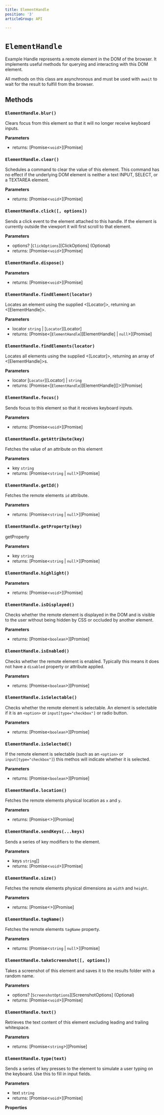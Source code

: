 ```yaml
---
title: ElementHandle
position: '3'
articleGroup: API

---
```


# `ElementHandle`

Example Handle represents a remote element in the DOM of the browser. It implements useful methods for querying and interacting with this DOM element.

All methods on this class are asynchronous and must be used with `await` to wait for the result to fulfill from the browser.

## Methods

### `ElementHandle.blur()`



Clears focus from this element so that it will no longer receive keyboard inputs.

**Parameters**

-   returns: [Promise&lt;`void`\>][Promise]

### `ElementHandle.clear()`



Schedules a command to clear the value of this element.
This command has no effect if the underlying DOM element is neither a text
INPUT, SELECT, or a TEXTAREA element.

**Parameters**

-   returns: [Promise&lt;`void`\>][Promise]

### `ElementHandle.click([, options])`



Sends a click event to the element attached to this handle. If the element is
currently outside the viewport it will first scroll to that element.

**Parameters**

-   options? [`ClickOptions`][ClickOptions] (Optional)
-   returns: [Promise&lt;`void`\>][Promise]

### `ElementHandle.dispose()`



**Parameters**

-   returns: [Promise&lt;`void`\>][Promise]

### `ElementHandle.findElement(locator)`



Locates an element using the supplied &lt;[Locator]>, returning an &lt;[ElementHandle]>.

**Parameters**

-   locator `string` \| [`Locator`][Locator] 
-   returns: [Promise&lt;[`ElementHandle`][ElementHandle] \| `null`\>][Promise]

### `ElementHandle.findElements(locator)`



Locates all elements using the supplied &lt;[Locator]>, returning an array of &lt;[ElementHandle]>s.

**Parameters**

-   locator [`Locator`][Locator] \| `string` 
-   returns: [Promise&lt;[`ElementHandle`][ElementHandle]\[\]\>][Promise]

### `ElementHandle.focus()`



Sends focus to this element so that it receives keyboard inputs.

**Parameters**

-   returns: [Promise&lt;`void`\>][Promise]

### `ElementHandle.getAttribute(key)`



Fetches the value of an attribute on this element

**Parameters**

-   key `string` 
-   returns: [Promise&lt;`string` \| `null`\>][Promise]

### `ElementHandle.getId()`



Fetches the remote elements `id` attribute.

**Parameters**

-   returns: [Promise&lt;`string` \| `null`\>][Promise]

### `ElementHandle.getProperty(key)`



getProperty

**Parameters**

-   key `string` 
-   returns: [Promise&lt;`string` \| `null`\>][Promise]

### `ElementHandle.highlight()`



**Parameters**

-   returns: [Promise&lt;`void`\>][Promise]

### `ElementHandle.isDisplayed()`



Checks whether the remote element is displayed in the DOM and is visible to the user without being hidden by CSS or occluded by another element.

**Parameters**

-   returns: [Promise&lt;`boolean`\>][Promise]

### `ElementHandle.isEnabled()`



Checks whether the remote element is enabled. Typically this means it does not have a `disabled` property or attribute applied.

**Parameters**

-   returns: [Promise&lt;`boolean`\>][Promise]

### `ElementHandle.isSelectable()`



Checks whether the remote element is selectable. An element is selectable if it is an `<option>` or `input[type="checkbox"]` or radio button.

**Parameters**

-   returns: [Promise&lt;`boolean`\>][Promise]

### `ElementHandle.isSelected()`



If the remote element is selectable (such as an `<option>` or `input[type="checkbox"]`) this methos will indicate whether it is selected.

**Parameters**

-   returns: [Promise&lt;`boolean`\>][Promise]

### `ElementHandle.location()`



Fetches the remote elements physical location as `x` and `y`.

**Parameters**

-   returns: [Promise&lt;\>][Promise]

### `ElementHandle.sendKeys(...keys)`



Sends a series of key modifiers to the element.

**Parameters**

-   keys `string`\[] 
-   returns: [Promise&lt;`void`\>][Promise]

### `ElementHandle.size()`



Fetches the remote elements physical dimensions as `width` and `height`.

**Parameters**

-   returns: [Promise&lt;\>][Promise]

### `ElementHandle.tagName()`



Fetches the remote elements `tagName` property.

**Parameters**

-   returns: [Promise&lt;`string` \| `null`\>][Promise]

### `ElementHandle.takeScreenshot([, options])`



Takes a screenshot of this element and saves it to the results folder with a random name.

**Parameters**

-   options? [`ScreenshotOptions`][ScreenshotOptions] (Optional)
-   returns: [Promise&lt;`void`\>][Promise]

### `ElementHandle.text()`



Retrieves the text content of this element excluding leading and trailing whitespace.

**Parameters**

-   returns: [Promise&lt;`string`\>][Promise]

### `ElementHandle.type(text)`



Sends a series of key presses to the element to simulate a user typing on the keyboard. Use this to fill in input fields.

**Parameters**

-   text `string` 
-   returns: [Promise&lt;`void`\>][Promise]

**Properties**



